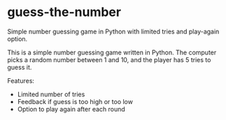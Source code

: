 # guess-the-number
Simple number guessing game in Python with limited tries and play-again option.

This is a simple number guessing game written in Python. The computer picks a random number between 1 and 10, and the player has 5 tries to guess it.

Features:
- Limited number of tries
- Feedback if guess is too high or too low
- Option to play again after each round
